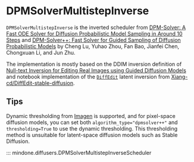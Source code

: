 <!--Copyright 2025 The HuggingFace Team. All rights reserved.

Licensed under the Apache License, Version 2.0 (the "License"); you may not use this file except in compliance with
the License. You may obtain a copy of the License at

http://www.apache.org/licenses/LICENSE-2.0

Unless required by applicable law or agreed to in writing, software distributed under the License is distributed on
an "AS IS" BASIS, WITHOUT WARRANTIES OR CONDITIONS OF ANY KIND, either express or implied. See the License for the
specific language governing permissions and limitations under the License.
-->

# DPMSolverMultistepInverse

`DPMSolverMultistepInverse` is the inverted scheduler from [DPM-Solver: A Fast ODE Solver for Diffusion Probabilistic Model Sampling in Around 10 Steps](https://huggingface.co/papers/2206.00927) and [DPM-Solver++: Fast Solver for Guided Sampling of Diffusion Probabilistic Models](https://huggingface.co/papers/2211.01095) by Cheng Lu, Yuhao Zhou, Fan Bao, Jianfei Chen, Chongxuan Li, and Jun Zhu.

The implementation is mostly based on the DDIM inversion definition of [Null-text Inversion for Editing Real Images using Guided Diffusion Models](https://huggingface.co/papers/2211.09794) and notebook implementation of the [`DiffEdit`](https://mindspore-lab.github.io/mindone/latest/diffusers/api/pipelines/diffedit/#mindone.diffusers.StableDiffusionDiffEditPipeline) latent inversion from [Xiang-cd/DiffEdit-stable-diffusion](https://github.com/Xiang-cd/DiffEdit-stable-diffusion/blob/main/diffedit.ipynb).

## Tips

Dynamic thresholding from [Imagen](https://huggingface.co/papers/2205.11487) is supported, and for pixel-space
diffusion models, you can set both `algorithm_type="dpmsolver++"` and `thresholding=True` to use the dynamic
thresholding. This thresholding method is unsuitable for latent-space diffusion models such as
Stable Diffusion.

::: mindone.diffusers.DPMSolverMultistepInverseScheduler
